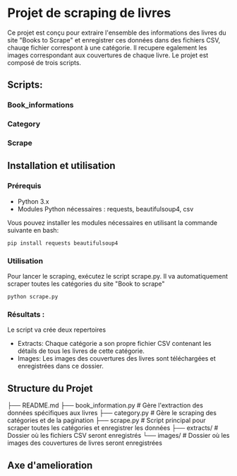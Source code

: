# Projet de scraping de livres

Ce projet est conçu pour extraire l'ensemble des informations des livres du site "Books to Scrape" et enregistrer ces données dans des fichiers CSV, chauqe fichier correspont à une catégorie.
Il recupere egalement les images correspondant aux couvertures de chaque livre.
Le projet est composé de trois scripts.

## Scripts: 

### Book_informations

### Category

### Scrape

## Installation et utilisation

### Prérequis

* Python 3.x
* Modules Python nécessaires : requests, beautifulsoup4, csv

Vous pouvez installer les modules nécessaires en utilisant la commande suivante en bash:
```
pip install requests beautifulsoup4
```

### Utilisation

Pour lancer le scraping, exécutez le script scrape.py. Il va automatiquement scraper toutes les catégories du site "Book to scrape"
```
python scrape.py
```

### Résultats :

Le script va crée deux repertoires

* Extracts: Chaque catégorie a son propre fichier CSV contenant les détails de tous les livres de cette catégorie.
* Images: Les images des couvertures des livres sont téléchargées et enregistrées dans ce dossier.

## Structure du Projet

├── README.md
├── book_information.py  # Gère l'extraction des données spécifiques aux livres
├── category.py          # Gère le scraping des catégories et de la pagination
├── scrape.py            # Script principal pour scraper toutes les catégories et enregistrer les données
├── extracts/            # Dossier où les fichiers CSV seront enregistrés
└── images/              # Dossier où les images des couvertures de livres seront enregistrées

## Axe d'amelioration
